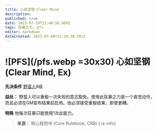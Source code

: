```yaml
---
title: 心如坚钢 Clear Mind
description: 
published: true
date: 2023-07-19T23:40:58.969Z
tags: 狂暴之力, pfs
editor: markdown
dateCreated: 2023-07-08T12:20:39.701Z
---
```


# ![PFS](/pfs.webp =30x30) 心如坚钢 (Clear Mind, Ex)
**先决条件** [野蛮人](/zh/野蛮人)8级

**益处：** 野蛮人可以重骰一次失败的意志豁免。使用此狂暴之力是一个直觉动作，而且必须在GM宣布结果前启用。他必须接受重骰结果，即使更糟。

**特殊** 他每次狂暴只能使用1次此能力。

> **来源：** 核心规则书 (Core Rulebook, CRB)
{.is-info}